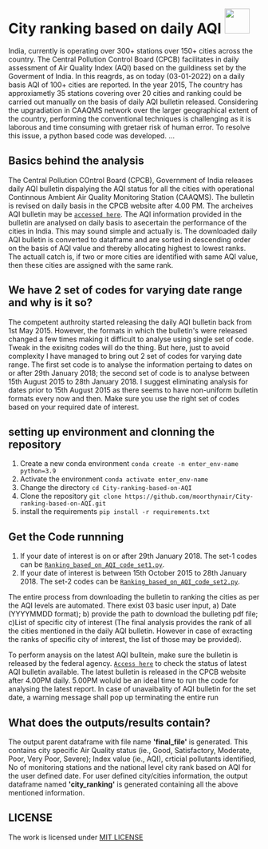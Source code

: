 # City ranking based on daily AQI  <img src='https://user-images.githubusercontent.com/83420459/228736537-fbd32ab5-ac73-41c8-8e9c-f4669557061c.png' width='50'>


India, currently is operating over 300+ stations over 150+ cities across the country. The Central Pollution Control Board (CPCB) facilitates in daily assessment of Air Quality Index (AQI) based on the guildiness set by the Goverment of India. In this reagrds, as on today (03-01-2022) on a daily basis AQI of 100+ cities are reported. In the year 2015, The country has approxiametly 35 stations covering over 20 cities and ranking could be carried out manually on the basis of daily AQI bulletin released. Considering the upgradiation in CAAQMS network over the larger geographical extent of the country, performing the conventional techniques is challenging as it is laborous and time consuming with gretaer risk of human error. To resolve this issue, a python based code was developed.
...
## Basics behind the analysis
The Central Pollution COntrol Board (CPCB), Government of India releases daily AQI bulletin dispalying the AQI status for all the cities with operational Continnous Ambient Air Quality Monitoring Station (CAAQMS). The bulletin is revised on daily basis in the CPCB website after 4.00 PM. The archeives AQI bulletin may be [`accessed here`](https://cpcb.nic.in/AQI_Bulletin.php). The AQI information provided in the bulletin are analysed on daily basis to asecertain the performance of the cities in India. This may sound simple and actually is. The downloaded daily AQI bulletin is converted to dataframe and are sorted in descending order on the basis of AQI value and thereby allocating highest to lowest ranks. The actuall catch is, if two or more cities are identified with same AQI value, then these cities are assigned with the same rank. 

## We have 2 set of codes for varying date range and why is it so?
The competent authroity started releasing the daily AQI bulletin back from 1st May 2015. However, the formats in which the bulletin's were released changed a few times making it difficult to analyse using single set of code. Tweak in the exisitng codes will do the  thing. But here, just to avoid complexity I have managed to bring out 2 set of codes for varying date range. The first set code is to analyse the information pertaing to dates on or after 29th January 2018; the second set of code is to analyse between 15th August 2015 to 28th January 2018. I suggest eliminating analysis for dates prior to 15th August 2015 as there seems to have non-uniform bulletin formats every now and then. Make sure you use the right set of codes based on your required date of interest.

## setting up environment and clonning the repository
1. Create a new conda environment ```conda create -n enter_env-name python=3.9```
2. Activate the environment ```conda activate enter_env-name```
3. Change the directory ```cd City-ranking-based-on-AQI```
4. Clone the repository ```git clone https://github.com/moorthynair/City-ranking-based-on-AQI.git```
5. install the requirements ```pip install -r requirements.txt```

## Get the Code runnning
  1. If your date of interest is on or after 29th January 2018. The set-1 codes can be [`Ranking_based_on_AQI_code_set1.py`](https://github.com/moorthynair/City-ranking-based-on-AQI/blob/main/Ranking_based_on_AQI_code_set1.py). 
  2. If your date of interest is between 15th October 2015 to 28th January 2018. The set-2 codes can be [`Ranking_based_on_AQI_code_set2.py`](https://github.com/moorthynair/City-ranking-based-on-AQI/blob/main/Ranking_based_on_AQI_code_set2.py).
  
The entire process from downloading the bulletin to ranking the cities as per the AQI levels are automated. There exist 03 basic user input, a) Date (YYYYMMDD format); b) provide the path to download the bulleting pdf file; c)List of specific city of interest (The final analysis provides the rank of all the cities mentioned in the daily AQI bulletin. However in case of exracting the ranks of specific city of interest, the list of those may be provided).

To perform anaysis on the latest AQI bulltein, make sure the bulletin is released by the federal agency. [`Access here`](https://cpcb.nic.in/aqi_report.php) to check the status of latest AQI bulletin available. The latest bulletin is released in the CPCB website after 4.00PM daily. 5.00PM woluld be an ideal time to run the code for analysing the latest report. In case of unavaibality of AQI bulletin for the set date, a warning message shall pop up terminating the entire run

## What does the outputs/results contain?
The output parent dataframe with file name **'final_file'** is generated. This contains city specific Air Quality status (ie., Good, Satisfactory, Moderate, Poor, Very Poor, Severe); Index value (ie., AQI), crticial pollutants identified, No of monitoring stations and the national level city rank based on AQI for the user defined date. For user defined city/cities information, the output dataframe named **'city_ranking'** is generated containing all the above mentioned information.

## LICENSE
The work is licensed under [MIT LICENSE](https://github.com/moorthynair/City-ranking-based-on-AQI/blob/main/LICENSE)
